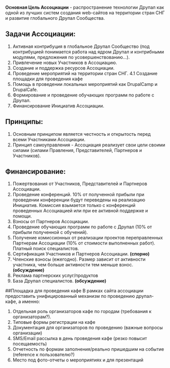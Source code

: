 **Основная Цель Ассоциации** - распространение технологии Друпал как одной из лучших систем создания web-сайтов на территории стран СНГ и развитие глобального Друпал Сообщества. 

## Задачи Ассоциации:
1. Активная контрибуция в глобальное Друпал Сообщество (под контрибуцией понимается работа над ядром Друпал и контрибными модулями, предложения по усовершенствованию...).
2. Привлечение новых Участников в Ассоциацию.
3. Создание и поддержка ресурсов Ассоциации.
4. Проведение мероприятий на территории стран СНГ.
4.1 Создание площадки для проведения кафе
5. Помощь в проведении локальных мероприятий как DrupalCamp и DrupalCafe.
6. Формирование и проведение обучающих программ по работе с Друпал.
7. Финансирование Инициатив Ассоциации.

## Принципы:
1. Основным принципом является честность и открытость перед всеми Участниками Ассоциации. 
2. Принцип самоуправления - Ассоциация реализует свои цели своими силами (силами Правления, Представителей, Партнеров и Участников).

## Финансирование:
1. Пожертвования от Участников, Представителей и Партнеров Ассоциации.
2. Проведение конференций. 10% от полученной прибыли при проведении конференции будут переведены на реализацию Инициатив. Комиссия взымается только с конференций проведенных Ассоциацией или при ее активной поддержке и помощи.
3. Взносы от Партнеров Ассоциации.
4. Проведение обучающих программ по работе с Друпал (10% от прибыли полученной с обучений).
5. Получение комиссионных от реализации проектов переправленных Партнерам Ассоциации (10% от стоимости выполненных работ). Платный поиск специалистов.
6. Сертификация Участников и Партнеров Ассоциации. **(спорно)**
7. Членские взносы (ежегодно). Размер зависит от активности участника, чем больше активности тем меньше взнос. **(обсуждение)**
8. Реклама партнерских услуг/продуктов
9. База Друпал специалистов. **(обсуждение)**


##Площадка для проведения кафе
В рамках сайта ассоциации предоставить унифицированный механизм по проведению друпал-кафе, а именно:
1. Отдельная роль организаторов кафе по городам (требования к организаторам?).
2. Типовые формы регистрации на кафе
3. Документация для организаторов по проведению (важные вопросы организации)
4. SMS/Email рассылка в день проведения кафе (резко повысит посещаемость)
5. Отчетность по формам заполнения/реально пришедшим на событие (reference к пользователю?)
6. Место под фото-отчеты о мероприятиях и для презентаций
